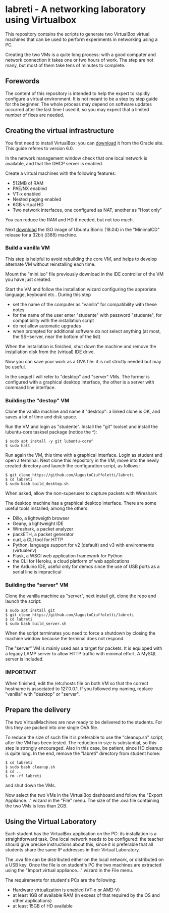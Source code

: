 # labreti - A networking laboratory using Virtualbox
This repository contains the scripts to generate two VirtualBox virtual machines that can be used to perform experiments in networking using a PC.

Creating the two VMs is a quite long process: with a good computer and network connection it takes one or two hours of work. The step are not many, but most of them take tens of minutes to complete.

## Forewords

The content of this repository is intended to help the expert to rapidly configure a virtual environment. It is not meant to be a step by step guide for the beginner. The whole process may depend on software updates occurred after the last time I used it, so you may expect that a limited number of fixes are needed.

## Creating the virtual infrastructure

You first need to install VirtualBox: you can [download](https://www.virtualbox.org/wiki/Downloads) it from the Oracle site. This guide referes to version 6.0.

In the network management window check that one local network is available, and that the DHCP server is enabled.

Create a virtual machines with the following features:

* 512MB of RAM
* PAE/NX enabled
* VT-x enabled
* Nested paging enabled
* 6GB virtual HD
* Two network interfaces, one configured as NAT, another as "Host only"

You can reduce the RAM and HD if needed, but not too much.

Next [download](http://archive.ubuntu.com/ubuntu/dists/bionic/main/installer-i386/current/images/netboot/mini.iso) the ISO image of Ubuntu Bionic (18.04) in the "MinimalCD" release for a 32bit (i386) machine.

### Build a vanilla VM

This step is helpful to avoid rebuilding the core VM, and helps to develop alternate VM without reinstalling each time.

Mount the "mini.iso" file previously download in the IDE controller of the VM you have just created. 

Start the VM and follow the installation wizard configuring the approriate language, keyboard etc.. During this step

* set the name of the computer as "vanilla" for compatibility with these notes
* for the name of the user enter "studente" with password "studente", for compatibility with the installation script
* do not allow automatic upgrades
* when prompted for additional software do not select anything (at most, the SSHserver, near the bottom of the list)

When the installation is finished, shut down the machine and remove the installation disk from the (virtual) IDE drive.

Now you can save your work as a OVA file: it is not strictly needed but may be useful.

In the sequel I will refer to "desktop" and "server" VMs. The former is configured with a graphical desktop interface, the other is a server with command line interface.

### Building the "destop" VM

Clone the vanilla machine and name it "desktop": a linked clone is OK, and saves a lot of time and disk space.

Run the VM and login as "studente".
Install the "git" toolset and install the lubuntu-core tasksel package (notice the ^):

```
$ sudo apt install -y git lubuntu-core^ 
$ sudo halt
```

Run again the VM, this time with a graphical interface. Login as student and open a terminal. Next clone this repository in the VM, move into the newly created directory and launch the configuration script, as follows:

```
$ git clone https://github.com/AugustoCiuffoletti/labreti
$ cd labreti
$ sudo bash build_desktop.sh
```

When asked, allow the non-superuser to capture packets with Wireshark

The desktop machine has a graphical desktop interface. There are some useful tools installed; among the others:

* Dillo, a lightweigth browser
* Geany, a lightweight IDE
* Wireshark, a packet analyzer
* packETH, a packet generator
* curl, a CLI tool for HTTP
* Python, language support for v2 (default) and v3 with environments (virtualenv)
* Flask, a WSGI web application framework for Python
* the CLI for Heroku, a cloud platform of web applications
* the Arduino IDE, useful only for demos since the use of USB ports as a serial line is impractical

### Building the "server" VM

Clone the vanilla machine as "server", next install git, clone the repo and launch the script:

```
$ sudo apt install git 
$ git clone https://github.com/AugustoCiuffoletti/labreti
$ cd labreti
$ sudo bash build_server.sh
```

When the script terminates you need to force a shutdown by closing the machine window because the terminal does not respond.

The "server" VM is mainly used ass a target for packets. It is equipped with a legacy LAMP server to allow HTTP traffic with minimal effort. A MySQL server is included.

### IMPORTANT

When finished, edit the /etc/hosts file on both VM so that the correct hostname is associated to 127.0.0.1. If you followed my naming, replace "vanilla" with "desktop" or "server".

## Prepare the delivery

The two VirtualMachines are now ready to be delivered to the students. For this they are packed into one single OVA file.

To reduce the size of such file it is preferable to use the "cleanup.sh" script, after the VM has been tested. The reduction in size is substantial, so this step is strongly encouraged. Also in this case, be patient, since HD cleanup is quite long. In the end, remove the "labreti" directory from student home:

```
$ cd labreti
$ sudo bash cleanup.sh
$ cd ..
$ rm -rf labreti
```

and shut down the VMs.

Now select the two VMs in the VirtualBox dashboard and follow the "Export Appliance..." wizard in the "File" menu. The size of the .ova file containing the two VMs is less than 2GB.

## Using the Virtual Laboratory

Each student has the VirtualBox application on the PC: its installation is a straightforward task. One local network needs to be configured: the teacher should give precise instructions about this, since it is preferable that all students share 
the same IP addresses in their Virtual Laboratory.

The .ova file can be distributed either on the local network, or distributed on a USB key. Once the file is on student's PC the two machines are extracted using the "Import virtual appliance..." wizard in the File menu.

The requirements for student's PCs are the following:

* Hardware virtualization is enabled (VT-x or AMD-V)
* at least 1GB of available RAM (in excess of that required by the OS and other applications)
* at least 15GB of HD available

